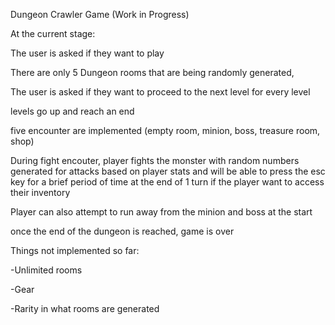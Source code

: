 Dungeon Crawler Game (Work in Progress)

At the current stage: 

The user is asked if they want to play 

There are only 5 Dungeon rooms that are being randomly generated,

The user is asked if they want to proceed to the next level for every level

levels go up and reach an end 

five encounter are implemented (empty room, minion, boss, treasure room, shop)

During fight encouter, player fights the monster with random numbers generated for attacks based on player stats and will be able to press the esc key for a brief period of time at the end of 1 turn if the player want to access their inventory

Player can also attempt to run away from the minion and boss at the start

once the end of the dungeon is reached, game is over 

Things not implemented so far:

-Unlimited rooms

-Gear

-Rarity in what rooms are generated
